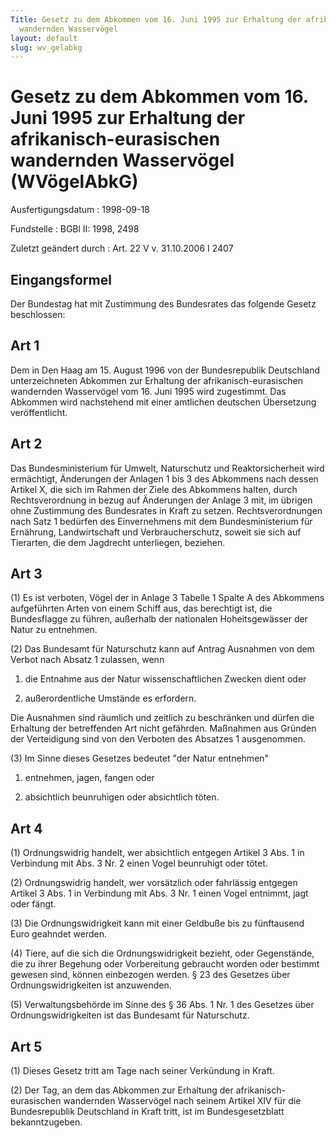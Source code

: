 ```yaml
---
Title: Gesetz zu dem Abkommen vom 16. Juni 1995 zur Erhaltung der afrikanisch-eurasischen
  wandernden Wasservögel
layout: default
slug: wv_gelabkg
---
```


# Gesetz zu dem Abkommen vom 16. Juni 1995 zur Erhaltung der afrikanisch-eurasischen wandernden Wasservögel (WVögelAbkG)

Ausfertigungsdatum
:   1998-09-18

Fundstelle
:   BGBl II: 1998, 2498

Zuletzt geändert durch
:   Art. 22 V v. 31.10.2006 I 2407


## Eingangsformel

Der Bundestag hat mit Zustimmung des Bundesrates das folgende Gesetz
beschlossen:


## Art 1

Dem in Den Haag am 15. August 1996 von der Bundesrepublik Deutschland
unterzeichneten Abkommen zur Erhaltung der afrikanisch-eurasischen
wandernden Wasservögel vom 16. Juni 1995 wird zugestimmt. Das Abkommen
wird nachstehend mit einer amtlichen deutschen Übersetzung
veröffentlicht.


## Art 2

Das Bundesministerium für Umwelt, Naturschutz und Reaktorsicherheit
wird ermächtigt, Änderungen der Anlagen 1 bis 3 des Abkommens nach
dessen Artikel X, die sich im Rahmen der Ziele des Abkommens halten,
durch Rechtsverordnung in bezug auf Änderungen der Anlage 3 mit, im
übrigen ohne Zustimmung des Bundesrates in Kraft zu setzen.
Rechtsverordnungen nach Satz 1 bedürfen des Einvernehmens mit dem
Bundesministerium für Ernährung, Landwirtschaft und Verbraucherschutz,
soweit sie sich auf Tierarten, die dem Jagdrecht unterliegen,
beziehen.


## Art 3

(1) Es ist verboten, Vögel der in Anlage 3 Tabelle 1 Spalte A des
Abkommens aufgeführten Arten von einem Schiff aus, das berechtigt ist,
die Bundesflagge zu führen, außerhalb der nationalen Hoheitsgewässer
der Natur zu entnehmen.

(2) Das Bundesamt für Naturschutz kann auf Antrag Ausnahmen von dem
Verbot nach Absatz 1 zulassen, wenn

1.  die Entnahme aus der Natur wissenschaftlichen Zwecken dient oder


2.  außerordentliche Umstände es erfordern.



Die Ausnahmen sind räumlich und zeitlich zu beschränken und dürfen die
Erhaltung der betreffenden Art nicht gefährden. Maßnahmen aus Gründen
der Verteidigung sind von den Verboten des Absatzes 1 ausgenommen.

(3) Im Sinne dieses Gesetzes bedeutet "der Natur entnehmen"

1.  entnehmen, jagen, fangen oder


2.  absichtlich beunruhigen oder absichtlich töten.





## Art 4

(1) Ordnungswidrig handelt, wer absichtlich entgegen Artikel 3 Abs. 1
in Verbindung mit Abs. 3 Nr. 2 einen Vogel beunruhigt oder tötet.

(2) Ordnungswidrig handelt, wer vorsätzlich oder fahrlässig entgegen
Artikel 3 Abs. 1 in Verbindung mit Abs. 3 Nr. 1 einen Vogel entnimmt,
jagt oder fängt.

(3) Die Ordnungswidrigkeit kann mit einer Geldbuße bis zu fünftausend
Euro geahndet werden.

(4) Tiere, auf die sich die Ordnungswidrigkeit bezieht, oder
Gegenstände, die zu ihrer Begehung oder Vorbereitung gebraucht worden
oder bestimmt gewesen sind, können einbezogen werden. § 23 des
Gesetzes über Ordnungswidrigkeiten ist anzuwenden.

(5) Verwaltungsbehörde im Sinne des § 36 Abs. 1 Nr. 1 des Gesetzes
über Ordnungswidrigkeiten ist das Bundesamt für Naturschutz.


## Art 5

(1) Dieses Gesetz tritt am Tage nach seiner Verkündung in Kraft.

(2) Der Tag, an dem das Abkommen zur Erhaltung der afrikanisch-
eurasischen wandernden Wasservögel nach seinem Artikel XIV für die
Bundesrepublik Deutschland in Kraft tritt, ist im Bundesgesetzblatt
bekanntzugeben.

